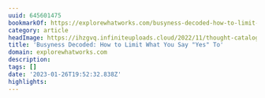 ```yaml
---
uuid: 645601475
bookmarkOf: https://explorewhatworks.com/busyness-decoded-how-to-limit-what-you-say-yes-to/
category: article
headImage: https://ihzgvq.infiniteuploads.cloud/2022/11/thought-catalog-UK78i6vK3sc-unsplash-scaled.jpg
title: 'Busyness Decoded: How to Limit What You Say "Yes" To'
domain: explorewhatworks.com
description:
tags: []
date: '2023-01-26T19:52:32.838Z'
highlights:
---
```




